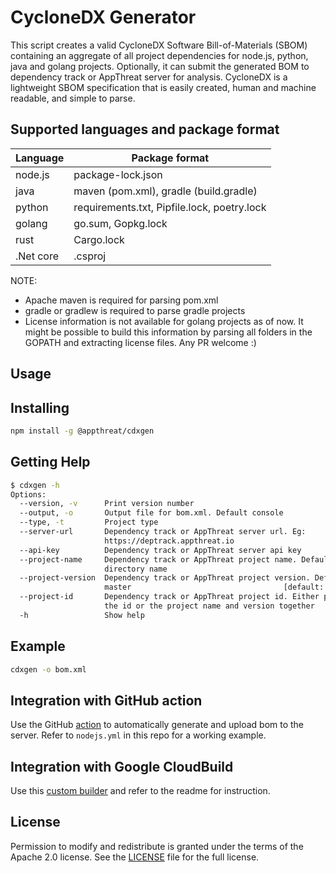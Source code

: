 # CycloneDX Generator

This script creates a valid CycloneDX Software Bill-of-Materials (SBOM) containing an aggregate of all project dependencies for node.js, python, java and golang projects. Optionally, it can submit the generated BOM to dependency track or AppThreat server for analysis. CycloneDX is a lightweight SBOM specification that is easily created, human and machine readable, and simple to parse.

## Supported languages and package format

| Language  | Package format                              |
| --------- | ------------------------------------------- |
| node.js   | package-lock.json                           |
| java      | maven (pom.xml), gradle (build.gradle)      |
| python    | requirements.txt, Pipfile.lock, poetry.lock |
| golang    | go.sum, Gopkg.lock                          |
| rust      | Cargo.lock                                  |
| .Net core | .csproj                                     |

NOTE:

- Apache maven is required for parsing pom.xml
- gradle or gradlew is required to parse gradle projects
- License information is not available for golang projects as of now. It might be possible to build this information by parsing all folders in the GOPATH and extracting license files. Any PR welcome :)

## Usage

## Installing

```bash
npm install -g @appthreat/cdxgen
```

## Getting Help

```bash
$ cdxgen -h
Options:
  --version, -v      Print version number                              [boolean]
  --output, -o       Output file for bom.xml. Default console
  --type, -t         Project type
  --server-url       Dependency track or AppThreat server url. Eg:
                     https://deptrack.appthreat.io
  --api-key          Dependency track or AppThreat server api key
  --project-name     Dependency track or AppThreat project name. Default use the
                     directory name
  --project-version  Dependency track or AppThreat project version. Default
                     master                                  [default: "master"]
  --project-id       Dependency track or AppThreat project id. Either provide
                     the id or the project name and version together
  -h                 Show help                                         [boolean]
```

## Example

```bash
cdxgen -o bom.xml
```

## Integration with GitHub action

Use the GitHub [action](https://github.com/AppThreat/cdxgen-action) to automatically generate and upload bom to the server. Refer to `nodejs.yml` in this repo for a working example.

## Integration with Google CloudBuild

Use this [custom builder](https://github.com/CloudBuildr/google-custom-builders/tree/master/cdxgen) and refer to the readme for instruction.

## License

Permission to modify and redistribute is granted under the terms of the Apache 2.0 license. See the [LICENSE] file for the full license.

[license]: https://github.com/AppThreat/cdxgen/blob/master/LICENSE
